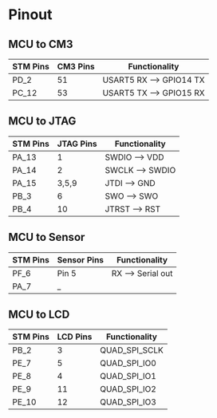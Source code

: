 # Pinout

## MCU to CM3

| STM Pins      | CM3 Pins   | Functionality   |
| ------------- | ---------- | --------------- |
| PD_2          | 51          | USART5 RX  -->  GPIO14 TX|
| PC_12         | 53          | USART5 TX  -->  GPIO15 RX|
## MCU to JTAG
| STM Pins      | JTAG Pins    | Functionality   |
| ------------- | ----------   | --------------- |
| PA_13         | 1            | SWDIO  -->  VDD|
| PA_14         | 2            | SWCLK  -->  SWDIO|
| PA_15         | 3,5,9        | JTDI  -->  GND|
| PB_3          | 6            | SWO   -->  SWO|
| PB_4          | 10           | JTRST  -->  RST|

## MCU to Sensor
| STM Pins      | Sensor Pins    | Functionality   |
| ------------- | ----------   | --------------- |
| PF_6         | Pin 5            | RX  -->  Serial out|
| PA_7         | _          | |
## MCU to LCD
| STM Pins      | LCD Pins    | Functionality   |
| ------------- | ----------   | --------------- |
| PB_2         | 3            | QUAD_SPI_SCLK  |
| PE_7         | 5            | QUAD_SPI_IO0  |
| PE_8         | 4            | QUAD_SPI_IO1|
| PE_9         | 11           | QUAD_SPI_IO2|
| PE_10         | 12          | QUAD_SPI_IO3|





